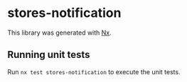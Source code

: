 # stores-notification

This library was generated with [Nx](https://nx.dev).

## Running unit tests

Run `nx test stores-notification` to execute the unit tests.
